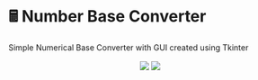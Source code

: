 # 🖩 Number Base Converter
Simple Numerical Base Converter with GUI created using Tkinter

<p align="center">
  <img align="center" src="https://user-images.githubusercontent.com/115791998/220496864-90588e75-748a-4090-a337-3b8ca7300a57.png">
  <img align="center" src="https://user-images.githubusercontent.com/115791998/220497143-6c9aa089-c219-4a00-a74f-a3c9b905a969.png">
</p>


